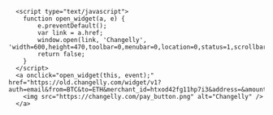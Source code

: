 
      <script type="text/javascript">
        function open_widget(a, e) {
            e.preventDefault();
            var link = a.href;
            window.open(link, 'Changelly', 'width=600,height=470,toolbar=0,menubar=0,location=0,status=1,scrollbars=1,resizable=0,left=0,top=0');
            return false;
        }
      </script>
      <a onclick="open_widget(this, event);" href="https://old.changelly.com/widget/v1?auth=email&from=BTC&to=ETH&merchant_id=htxod42fg11hp7i3&address=&amount=1&ref_id=htxod42fg11hp7i3&color=00cf70">
        <img src="https://changelly.com/pay_button.png" alt="Changelly" />
      </a>
    
